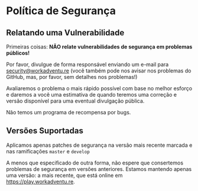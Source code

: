 # Política de Segurança

## Relatando uma Vulnerabilidade

Primeiras coisas: **NÃO relate vulnerabilidades de segurança em problemas públicos!**

Por favor, divulgue de forma responsável enviando
um e-mail para security@workadventu.re (você também pode nos avisar nos problemas do GitHub, mas, por favor, sem detalhes nos problemas!)

Avaliaremos o problema o mais rápido possível com base no melhor esforço e daremos a você uma estimativa de quando teremos uma correção
e versão disponível para uma eventual divulgação pública.

Não temos um programa de recompensa por bugs.

## Versões Suportadas

Aplicamos apenas patches de segurança na versão mais recente marcada e nas ramificações `master` e `develop`

A menos que especificado de outra forma, não espere que consertemos problemas de segurança em versões anteriores. Estamos mantendo apenas uma versão:
a mais recente, que está online em https://play.workadventu.re.
